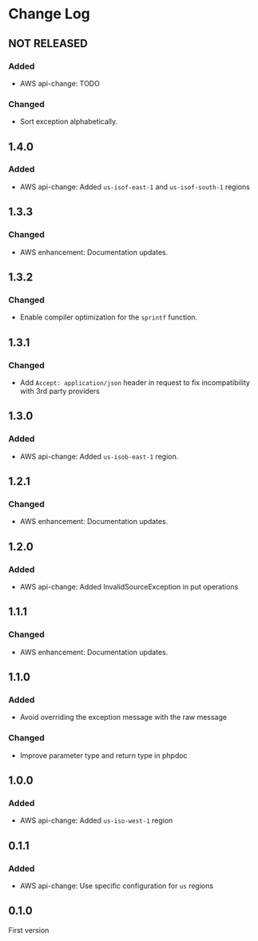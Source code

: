 # Change Log

## NOT RELEASED

### Added

- AWS api-change: TODO

### Changed

- Sort exception alphabetically.

## 1.4.0

### Added

- AWS api-change: Added `us-isof-east-1` and `us-isof-south-1` regions

## 1.3.3

### Changed

- AWS enhancement: Documentation updates.

## 1.3.2

### Changed

- Enable compiler optimization for the `sprintf` function.

## 1.3.1

### Changed

- Add `Accept: application/json` header in request to fix incompatibility with 3rd party providers

## 1.3.0

### Added

- AWS api-change: Added `us-isob-east-1` region.

## 1.2.1

### Changed

- AWS enhancement: Documentation updates.

## 1.2.0

### Added

- AWS api-change: Added InvalidSourceException in put operations

## 1.1.1

### Changed

- AWS enhancement: Documentation updates.

## 1.1.0

### Added

- Avoid overriding the exception message with the raw message

### Changed

- Improve parameter type and return type in phpdoc

## 1.0.0

### Added

- AWS api-change: Added `us-iso-west-1` region

## 0.1.1

### Added

- AWS api-change: Use specific configuration for `us` regions

## 0.1.0

First version
